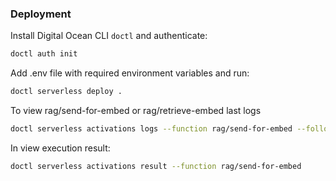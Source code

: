 ### Deployment

Install Digital Ocean CLI `doctl` and authenticate:
```bash
doctl auth init
```

Add .env file with required environment variables and run:
```bash
doctl serverless deploy .
```

To view rag/send-for-embed or rag/retrieve-embed last logs
```bash
doctl serverless activations logs --function rag/send-for-embed --follow
```

In view execution result:
```bash
doctl serverless activations result --function rag/send-for-embed
```
